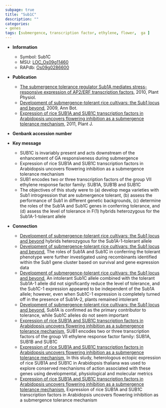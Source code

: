```yaml
---
subpage: true
title: "Sub1C"
description: ""
categories:
- genes
tags: [submergence, transcription factor, ethylene, flower,  ga ]
---
```


* **Information**  
    + Symbol: Sub1C  
    + MSU: [LOC_Os09g11460](http://rice.plantbiology.msu.edu/cgi-bin/ORF_infopage.cgi?orf=LOC_Os09g11460)  
    + RAPdb: [Os09g0286600](http://rapdb.dna.affrc.go.jp/viewer/gbrowse_details/irgsp1?name=Os09g0286600)  

* **Publication**  
    + [The submergence tolerance regulator Sub1A mediates stress-responsive expression of AP2/ERF transcription factors](http://www.ncbi.nlm.nih.gov/pubmed?term=The+submergence+tolerance+regulator+Sub1A+mediates+stress-responsive+expression+of+AP2/ERF+transcription+factors%5BTitle%5D), 2010, Plant Physiol.
    + [Development of submergence-tolerant rice cultivars: the Sub1 locus and beyond](http://www.ncbi.nlm.nih.gov/pubmed?term=Development+of+submergence-tolerant+rice+cultivars:+the+Sub1+locus+and+beyond%5BTitle%5D), 2009, Ann Bot.
    + [Expression of rice SUB1A and SUB1C transcription factors in Arabidopsis uncovers flowering inhibition as a submergence tolerance mechanism](http://www.ncbi.nlm.nih.gov/pubmed?term=Expression+of+rice+SUB1A+and+SUB1C+transcription+factors+in+Arabidopsis+uncovers+flowering+inhibition+as+a+submergence+tolerance+mechanism%5BTitle%5D), 2011, Plant J.

* **Genbank accession number**  

* **Key message**  
    + SUB1C is invariably present and acts downstream of the enhancement of GA responsiveness during submergence
    + Expression of rice SUB1A and SUB1C transcription factors in Arabidopsis uncovers flowering inhibition as a submergence tolerance mechanism
    + SUB1 encodes two or three transcription factors of the group VII ethylene response factor family: SUB1A, SUB1B and SUB1C
    + The objectives of this study were to (a) develop mega varieties with Sub1 introgression that are submergence tolerant, (b) assess the performance of Sub1 in different genetic backgrounds, (c) determine the roles of the Sub1A and Sub1C genes in conferring tolerance, and (d) assess the level of tolerance in F(1) hybrids heterozygous for the Sub1A-1-tolerant allele

* **Connection**  
    + [Development of submergence-tolerant rice cultivars: the Sub1 locus and beyond](1) hybrids heterozygous for the Sub1A-1-tolerant allele
    + [Development of submergence-tolerant rice cultivars: the Sub1 locus and beyond](http://www.ncbi.nlm.nih.gov/pubmed?term=Development+of+submergence-tolerant+rice+cultivars:+the+Sub1+locus+and+beyond%5BTitle%5D), The roles of Sub1A and Sub1C in conferring the tolerant phenotype were further investigated using recombinants identified within the Sub1 gene cluster based on survival and gene expression data
    + [Development of submergence-tolerant rice cultivars: the Sub1 locus and beyond](http://www.ncbi.nlm.nih.gov/pubmed?term=Development+of+submergence-tolerant+rice+cultivars:+the+Sub1+locus+and+beyond%5BTitle%5D), An intolerant Sub1C allele combined with the tolerant Sub1A-1 allele did not significantly reduce the level of tolerance, and the Sub1C-1 expression appeared to be independent of the Sub1A allele; however, even when Sub1C-1 expression is completely turned off in the presence of Sub1A-2, plants remained intolerant
    + [Development of submergence-tolerant rice cultivars: the Sub1 locus and beyond](http://www.ncbi.nlm.nih.gov/pubmed?term=Development+of+submergence-tolerant+rice+cultivars:+the+Sub1+locus+and+beyond%5BTitle%5D), Sub1A is confirmed as the primary contributor to tolerance, while Sub1C alleles do not seem important
    + [Expression of rice SUB1A and SUB1C transcription factors in Arabidopsis uncovers flowering inhibition as a submergence tolerance mechanism](http://www.ncbi.nlm.nih.gov/pubmed?term=Expression+of+rice+SUB1A+and+SUB1C+transcription+factors+in+Arabidopsis+uncovers+flowering+inhibition+as+a+submergence+tolerance+mechanism%5BTitle%5D), SUB1 encodes two or three transcription factors of the group VII ethylene response factor family: SUB1A, SUB1B and SUB1C
    + [Expression of rice SUB1A and SUB1C transcription factors in Arabidopsis uncovers flowering inhibition as a submergence tolerance mechanism](http://www.ncbi.nlm.nih.gov/pubmed?term=Expression+of+rice+SUB1A+and+SUB1C+transcription+factors+in+Arabidopsis+uncovers+flowering+inhibition+as+a+submergence+tolerance+mechanism%5BTitle%5D), In this study, heterologous ectopic expression of rice SUB1A and SUB1C in Arabidopsis thaliana was used to explore conserved mechanisms of action associated with these genes using developmental, physiological and molecular metrics
    + [Expression of rice SUB1A and SUB1C transcription factors in Arabidopsis uncovers flowering inhibition as a submergence tolerance mechanism](http://www.ncbi.nlm.nih.gov/pubmed?term=Expression+of+rice+SUB1A+and+SUB1C+transcription+factors+in+Arabidopsis+uncovers+flowering+inhibition+as+a+submergence+tolerance+mechanism%5BTitle%5D), Expression of rice SUB1A and SUB1C transcription factors in Arabidopsis uncovers flowering inhibition as a submergence tolerance mechanism



